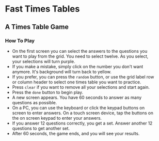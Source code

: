 # Fast Times Tables

## A Times Table Game

### How To Play

- On the first screen you can select the answers to the questions you want to play from the grid. You need to select twelve. As you select, your selections will turn purple.
- If you make a mistake, simply click on the number you don't want anymore. It's background will turn back to yellow.
- If you prefer, you can press the `random` button, or use the grid label row or column header to select one times table you want to practice.
- Press `clear` if you want to remove all your selections and start again.
- Press the `done` button to begin play.
- A new screen appears. You have 60 seconds to answer as many questions as possible.
- On a PC, you can use the keyboard or click the keypad buttons on screen to enter answers. On a touch screen device, tap the buttons on the on screen keypad to enter your answers.
- If you answer 12 questions correctly, you get a set. Answer another 12 questions to get another set.
- After 60 seconds, the game ends, and you will see your results.
